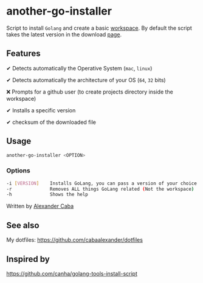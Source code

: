 # another-go-installer

Script to install `Golang` and create a basic
[workspace](https://golang.org/doc/code.html#Workspaces).
By default the script takes the latest version in the download
[page](https://golang.org/dl/).

## Features

✔ Detects automatically the Operative System (`mac`, `linux`)

✔ Detects automatically the architecture of your OS (`64`, `32` bits)

❌ Prompts for a github user (to create projects directory inside the workspace)

✔ Installs a specific version

✔ checksum of the downloaded file

## Usage

```bash
another-go-installer <OPTION>
```

### Options

```bash
-i [VERSION]    Installs GoLang, you can pass a version of your choice too
-r              Removes ALL things GoLang related (Not the workspace)
-h              Shows the help
```

Written by [Alexander Caba](https://github.com/cabaalexander)

## See also

My dotfiles: <https://github.com/cabaalexander/dotfiles>

## Inspired by

<https://github.com/canha/golang-tools-install-script>
